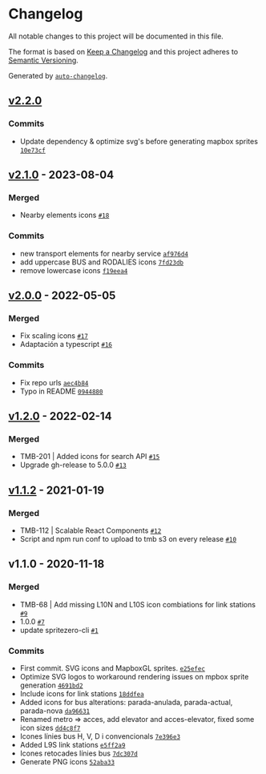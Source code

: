 # Changelog

All notable changes to this project will be documented in this file.

The format is based on [Keep a Changelog](https://keepachangelog.com/en/1.0.0/)
and this project adheres to [Semantic Versioning](https://semver.org/spec/v2.0.0.html).

Generated by [`auto-changelog`](https://github.com/CookPete/auto-changelog).

## [v2.2.0](https://github.com/tmb-barcelona/TMB-Icons/compare/v2.1.0...v2.2.0)

### Commits

- Update dependency & optimize svg's before generating mapbox sprites [`10e73cf`](https://github.com/tmb-barcelona/TMB-Icons/commit/10e73cf1e6d43dc9ca7f87098d4ec9f21a3911ad)

## [v2.1.0](https://github.com/tmb-barcelona/TMB-Icons/compare/v2.0.0...v2.1.0) - 2023-08-04

### Merged

- Nearby elements icons [`#18`](https://github.com/tmb-barcelona/TMB-Icons/pull/18)

### Commits

- new transport elements for nearby service [`af976d4`](https://github.com/tmb-barcelona/TMB-Icons/commit/af976d4ea897fd87fa11bf64a568185b0e00c4b2)
- add uppercase BUS and RODALIES icons [`7fd23db`](https://github.com/tmb-barcelona/TMB-Icons/commit/7fd23db413ed2b20379c55c4b0341b8c57e3c108)
- remove lowercase icons [`f19eea4`](https://github.com/tmb-barcelona/TMB-Icons/commit/f19eea42cad4cbfc27cef7259eda11bd10aae08d)

## [v2.0.0](https://github.com/tmb-barcelona/TMB-Icons/compare/v1.2.0...v2.0.0) - 2022-05-05

### Merged

- Fix scaling icons [`#17`](https://github.com/tmb-barcelona/TMB-Icons/pull/17)
- Adaptación a typescript [`#16`](https://github.com/tmb-barcelona/TMB-Icons/pull/16)

### Commits

- Fix repo urls [`aec4b84`](https://github.com/tmb-barcelona/TMB-Icons/commit/aec4b8445874315a1d04520b8e502049ac8e8048)
- Typo in README [`0944880`](https://github.com/tmb-barcelona/TMB-Icons/commit/0944880865383a99b9b3610eecfbf425da60be8d)

## [v1.2.0](https://github.com/tmb-barcelona/TMB-Icons/compare/v1.1.2...v1.2.0) - 2022-02-14

### Merged

- TMB-201 | Added icons for search API [`#15`](https://github.com/tmb-barcelona/TMB-Icons/pull/15)
- Upgrade gh-release to 5.0.0 [`#13`](https://github.com/tmb-barcelona/TMB-Icons/pull/13)

## [v1.1.2](https://github.com/tmb-barcelona/TMB-Icons/compare/v1.1.0...v1.1.2) - 2021-01-19

### Merged

- TMB-112 | Scalable React Components [`#12`](https://github.com/tmb-barcelona/TMB-Icons/pull/12)
- Script and npm run conf to upload to tmb s3 on every release [`#10`](https://github.com/tmb-barcelona/TMB-Icons/pull/10)

## v1.1.0 - 2020-11-18

### Merged

- TMB-68 | Add missing L10N and L10S icon combiations for link stations [`#9`](https://github.com/tmb-barcelona/TMB-Icons/pull/9)
- 1.0.0 [`#7`](https://github.com/tmb-barcelona/TMB-Icons/pull/7)
- update spritezero-cli [`#1`](https://github.com/tmb-barcelona/TMB-Icons/pull/1)

### Commits

- First commit. SVG icons and MapboxGL sprites. [`e25efec`](https://github.com/tmb-barcelona/TMB-Icons/commit/e25efec08a423be8f00852c3ee55e9fc795dd3b0)
- Optimize SVG logos to workaround rendering issues on mpbox sprite generation [`4691bd2`](https://github.com/tmb-barcelona/TMB-Icons/commit/4691bd205a7d8efe5685727fdd99fc8e11d156b2)
- Include icons for link stations [`18ddfea`](https://github.com/tmb-barcelona/TMB-Icons/commit/18ddfea57ff6a3f6fed2355e05b986608b820c22)
- Added icons for bus alterations: parada-anulada, parada-actual, parada-nova [`da96631`](https://github.com/tmb-barcelona/TMB-Icons/commit/da966316f7cae52362ac4a7c77f6b31ab2a0a493)
- Renamed metro =&gt; acces, add elevator and acces-elevator, fixed some icon sizes [`dd4c8f7`](https://github.com/tmb-barcelona/TMB-Icons/commit/dd4c8f7f4bddcd35e92aa267aa0ab4a35ffa8431)
- Icones línies bus H, V, D i convencionals [`7e396e3`](https://github.com/tmb-barcelona/TMB-Icons/commit/7e396e36f6e45a871b0a00767566bb9346909214)
- Added L9S link stations [`e5ff2a9`](https://github.com/tmb-barcelona/TMB-Icons/commit/e5ff2a932c78240b5cb5f2e63c601ca28e3e5e09)
- Icones retocades línies bus [`7dc307d`](https://github.com/tmb-barcelona/TMB-Icons/commit/7dc307d274fa5d580aec1486b64a42e9062583d5)
- Generate PNG icons [`52aba33`](https://github.com/tmb-barcelona/TMB-Icons/commit/52aba330225b8d1a9b43dd0312b8ba78b719397d)
